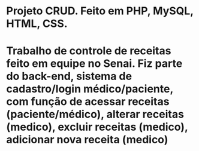 # Projeto CRUD. Feito em PHP, MySQL, HTML, CSS.
# Trabalho de controle de receitas feito em equipe no Senai. Fiz parte do back-end, sistema de cadastro/login médico/paciente, com função de acessar receitas (paciente/médico), alterar receitas (medico), excluir receitas (medico), adicionar nova receita (medico)
